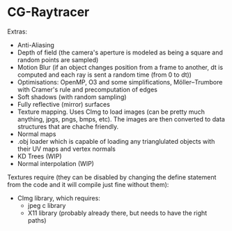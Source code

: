 # CG-Raytracer
Extras: 
 - Anti-Aliasing 
 - Depth of field (the camera's aperture is modeled as being a square and random points are sampled)
 - Motion Blur (if an object changes position from a frame to another, dt is computed and each ray is sent a random time (from 0 to dt))
 - Optimisations: OpenMP, O3 and some simplifications, Möller–Trumbore with Cramer's rule and precomputation of edges
 - Soft shadows (with random sampling)
 - Fully reflective (mirror) surfaces
 - Texture mapping. Uses CImg to load images (can be pretty much anything, jpgs, pngs, bmps, etc). The images are then converted to data structures that are chache friendly.
 - Normal maps
 - .obj loader which is capable of loading any trianglulated objects with their UV maps and vertex normals
 - KD Trees (WIP) 
 - Normal interpolation (WIP)


Textures require (they can be disabled by changing the define statement from the code and it will compile just fine without them): 
  - CImg library, which requires:
  	- jpeg c library
  	- X11 library (probably already there, but needs to have the right paths)



